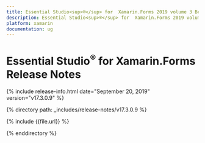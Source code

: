 ```yaml
---
title: Essential Studio<sup>®</sup> for  Xamarin.Forms 2019 volume 3 Beta Release Release Notes  
description: Essential Studio<sup>®</sup> for  Xamarin.Forms 2019 volume 3 Beta Release Release Notes  
platform: xamarin
documentation: ug
---
```


# Essential Studio<sup>®</sup> for  Xamarin.Forms  Release Notes  

{% include release-info.html date="September 20, 2019"  version="v17.3.0.9" %} 


{% directory path: _includes/release-notes/v17.3.0.9 %}

{% include {{file.url}} %}

{% enddirectory %}